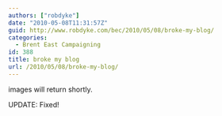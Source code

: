 ```yaml
---
authors: ["robdyke"]
date: "2010-05-08T11:31:57Z"
guid: http://www.robdyke.com/bec/2010/05/08/broke-my-blog/
categories:
  - Brent East Campaigning
id: 388
title: broke my blog
url: /2010/05/08/broke-my-blog/
---
```

images will return shortly.

UPDATE: Fixed!